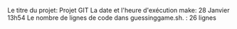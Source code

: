 Le titre du projet: Projet GIT
La date et l'heure d'exécution make: 28 Janvier 13h54
Le nombre de lignes de code dans guessinggame.sh. : 26 lignes